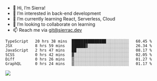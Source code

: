 - 👋 Hi, I’m Sierra!
- 👀 I’m interested in back-end development
- 🌱 I’m currently learning React, Serverless, Cloud
- 💞️ I’m looking to collaborate on learning
- 📫 Reach me via git@sierrac.dev

<!--START_SECTION:waka-->

```text
TypeScript   20 hrs 38 mins  ███████████████░░░░░░░░░░   60.45 %
JSX          8 hrs 59 mins   ██████▓░░░░░░░░░░░░░░░░░░   26.34 %
JavaScript   2 hrs 47 mins   ██░░░░░░░░░░░░░░░░░░░░░░░   08.17 %
SCSS         0 hrs 42 mins   ▓░░░░░░░░░░░░░░░░░░░░░░░░   02.05 %
Diff         0 hrs 26 mins   ▒░░░░░░░░░░░░░░░░░░░░░░░░   01.27 %
GraphQL      0 hrs 24 mins   ▒░░░░░░░░░░░░░░░░░░░░░░░░   01.17 %
```

<!--END_SECTION:waka-->


![](https://hit.yhype.me/github/profile?user_id=7351311)
